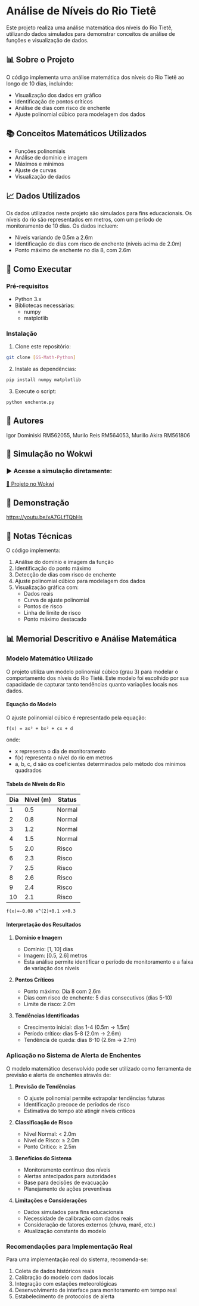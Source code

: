 # Análise de Níveis do Rio Tietê

Este projeto realiza uma análise matemática dos níveis do Rio Tietê, utilizando dados simulados para demonstrar conceitos de análise de funções e visualização de dados.

## 📊 Sobre o Projeto

O código implementa uma análise matemática dos níveis do Rio Tietê ao longo de 10 dias, incluindo:
- Visualização dos dados em gráfico
- Identificação de pontos críticos
- Análise de dias com risco de enchente
- Ajuste polinomial cúbico para modelagem dos dados

## 📚 Conceitos Matemáticos Utilizados

- Funções polinomiais
- Análise de domínio e imagem
- Máximos e mínimos
- Ajuste de curvas
- Visualização de dados


## 📈 Dados Utilizados

Os dados utilizados neste projeto são simulados para fins educacionais. Os níveis do rio são representados em metros, com um período de monitoramento de 10 dias. Os dados incluem:
- Níveis variando de 0.5m a 2.6m
- Identificação de dias com risco de enchente (níveis acima de 2.0m)
- Ponto máximo de enchente no dia 8, com 2.6m

## 🚀 Como Executar

### Pré-requisitos
- Python 3.x
- Bibliotecas necessárias:
  - numpy
  - matplotlib

### Instalação

1. Clone este repositório:
```bash
git clone [GS-Math-Python]
```

2. Instale as dependências:
```bash
pip install numpy matplotlib
```

3. Execute o script:
```bash
python enchente.py
```

## 👥 Autores

Igor Dominiski RM562055, Murilo Reis RM564053, Murillo Akira RM561806

## 🧪 Simulação no Wokwi

### ▶️ Acesse a simulação diretamente:
[🔗 Projeto no Wokwi](https://wokwi.com/projects/432129309991925761)

## 🎥 Demonstração

https://youtu.be/xA7GLfTQbHs

## 📝 Notas Técnicas

O código implementa:
1. Análise do domínio e imagem da função
2. Identificação do ponto máximo
3. Detecção de dias com risco de enchente
4. Ajuste polinomial cúbico para modelagem dos dados
5. Visualização gráfica com:
   - Dados reais
   - Curva de ajuste polinomial
   - Pontos de risco
   - Linha de limite de risco
   - Ponto máximo destacado
  
## 📊 Memorial Descritivo e Análise Matemática

### Modelo Matemático Utilizado

O projeto utiliza um modelo polinomial cúbico (grau 3) para modelar o comportamento dos níveis do Rio Tietê. Este modelo foi escolhido por sua capacidade de capturar tanto tendências quanto variações locais nos dados.

#### Equação do Modelo
O ajuste polinomial cúbico é representado pela equação:
```
f(x) = ax³ + bx² + cx + d
```
onde:
- x representa o dia de monitoramento
- f(x) representa o nível do rio em metros
- a, b, c, d são os coeficientes determinados pelo método dos mínimos quadrados

#### Tabela de Níveis do Rio
| Dia | Nível (m) | Status |
|-----|-----------|---------|
| 1   | 0.5       | Normal  |
| 2   | 0.8       | Normal  |
| 3   | 1.2       | Normal  |
| 4   | 1.5       | Normal  |
| 5   | 2.0       | Risco   |
| 6   | 2.3       | Risco   |
| 7   | 2.5       | Risco   |
| 8   | 2.6       | Risco   |
| 9   | 2.4       | Risco   |
| 10  | 2.1       | Risco   |

```
f(x)=-0.08 x^(2)+0.1 x+0.3
```


#### Interpretação dos Resultados

1. **Domínio e Imagem**
   - Domínio: [1, 10] dias
   - Imagem: [0.5, 2.6] metros
   - Esta análise permite identificar o período de monitoramento e a faixa de variação dos níveis

2. **Pontos Críticos**
   - Ponto máximo: Dia 8 com 2.6m
   - Dias com risco de enchente: 5 dias consecutivos (dias 5-10)
   - Limite de risco: 2.0m

3. **Tendências Identificadas**
   - Crescimento inicial: dias 1-4 (0.5m → 1.5m)
   - Período crítico: dias 5-8 (2.0m → 2.6m)
   - Tendência de queda: dias 8-10 (2.6m → 2.1m)

### Aplicação no Sistema de Alerta de Enchentes

O modelo matemático desenvolvido pode ser utilizado como ferramenta de previsão e alerta de enchentes através de:

1. **Previsão de Tendências**
   - O ajuste polinomial permite extrapolar tendências futuras
   - Identificação precoce de períodos de risco
   - Estimativa do tempo até atingir níveis críticos

2. **Classificação de Risco**
   - Nível Normal: < 2.0m
   - Nível de Risco: ≥ 2.0m
   - Ponto Crítico: ≥ 2.5m

3. **Benefícios do Sistema**
   - Monitoramento contínuo dos níveis
   - Alertas antecipados para autoridades
   - Base para decisões de evacuação
   - Planejamento de ações preventivas

4. **Limitações e Considerações**
   - Dados simulados para fins educacionais
   - Necessidade de calibração com dados reais
   - Consideração de fatores externos (chuva, maré, etc.)
   - Atualização constante do modelo

### Recomendações para Implementação Real

Para uma implementação real do sistema, recomenda-se:
1. Coleta de dados históricos reais
2. Calibração do modelo com dados locais
3. Integração com estações meteorológicas
4. Desenvolvimento de interface para monitoramento em tempo real
5. Estabelecimento de protocolos de alerta


